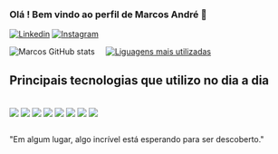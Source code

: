 ### Olá ! Bem vindo ao perfil de Marcos André 🎸

[![Linkedin](https://img.shields.io/badge/LinkedIn-0077B5?style=for-the-badge&logo=linkedin&logoColor=white)](https://www.linkedin.com/in/marcos-melo-94609b1b6/)
[![Instagram](https://img.shields.io/badge/Instagram-E4405F?style=for-the-badge&logo=instagram&logoColor=white)](https://www.instagram.com/marcosart_baybay/)

![Marcos GitHub stats](https://github-readme-stats.vercel.app/api?username=Marcos-afk&show_icons=true&theme=dracula) &nbsp; &nbsp;     [![Liguagens mais utilizadas](https://github-readme-stats.vercel.app/api/top-langs/?username=Marcos-afk&layout=demo&theme=dracula)](https://github.com/anuraghazra/github-readme-stats)

## Principais tecnologias que utilizo no dia a dia
<div style="display : inline_block"><br/>
  <img align="center" src="https://img.shields.io/badge/JavaScript-F7DF1E?style=for-the-badge&logo=javascript&logoColor=black"/>
   <img align="center" src="https://img.shields.io/badge/TypeScript-007ACC?style=for-the-badge&logo=typescript&logoColor=white"/>
   <img align="center" src="https://img.shields.io/badge/React-20232A?style=for-the-badge&logo=react&logoColor=61DAFB"/>
   <img align="center" src="https://img.shields.io/badge/HTML-239120?style=for-the-badge&logo=html5&logoColor=white"/>
   <img align="center" src="https://img.shields.io/badge/CSS-239120?&style=for-the-badge&logo=css3&logoColor=white"/>
   <img align="center" src="https://img.shields.io/badge/Redux-593D88?style=for-the-badge&logo=redux&logoColor=white"/>
   <img align="center" src="https://img.shields.io/badge/Node.js-43853D?style=for-the-badge&logo=node.js&logoColor=white"/>
   <img align="center" src="https://img.shields.io/badge/MongoDB-4EA94B?style=for-the-badge&logo=mongodb&logoColor=white"/>
  
</div><br/>


"Em algum lugar, algo incrível está esperando para ser descoberto."

